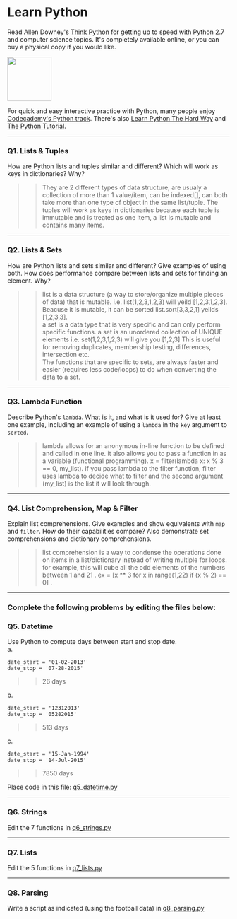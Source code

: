 # Learn Python

Read Allen Downey's [Think Python](http://www.greenteapress.com/thinkpython/) for getting up to speed with Python 2.7 and computer science topics. It's completely available online, or you can buy a physical copy if you would like.

<a href="http://www.greenteapress.com/thinkpython/"><img src="img/think_python.png" style="width: 100px;" target="_blank"></a>

For quick and easy interactive practice with Python, many people enjoy [Codecademy's Python track](http://www.codecademy.com/en/tracks/python). There's also [Learn Python The Hard Way](http://learnpythonthehardway.org/book/) and [The Python Tutorial](https://docs.python.org/2/tutorial/).

---

### Q1. Lists &amp; Tuples

How are Python lists and tuples similar and different? Which will work as keys in dictionaries? Why?

>> They are 2 different types of data structure, are usualy a collection of more than 1 value/item, can be indexed[], can both take more than one type of object in the same list/tuple. The tuples will work as keys in dictionaries because each tuple is immutable and is treated as one item, a list is mutable and contains many items. 

---

### Q2. Lists &amp; Sets

How are Python lists and sets similar and different? Give examples of using both. How does performance compare between lists and sets for finding an element. Why?

>> list is a data structure (a way to store/organize multiple pieces of data) that is mutable. i.e. list(1,2,3,1,2,3) will yeild [1,2,3,1,2,3].   Beacuse it is mutable, it can be sorted  list.sort[3,3,2,1] yeilds [1,2,3,3].  
>> a set is a data type that is very specific and can only perform specific functions. a set is an unordered collection of UNIQUE elements i.e. set(1,2,3,1,2,3) will give you [1,2,3]  This is useful for removing duplicates, membership testing, differences, intersection etc.   
The functions that are specific to sets, are always faster and easier (requires less code/loops) to do when converting the data to a set. 

---

### Q3. Lambda Function

Describe Python's `lambda`. What is it, and what is it used for? Give at least one example, including an example of using a `lambda` in the `key` argument to `sorted`.

>> lambda allows for an anonymous in-line function to be defined and called in one line. it also allows you to pass a function in as a variable (functional programming).  x = filter(lambda x: x % 3 == 0, my_list).  if you pass lambda to the filter function, filter uses lambda to decide what to filter and the second argument (my_list) is the list it will look through. 

---

### Q4. List Comprehension, Map &amp; Filter

Explain list comprehensions. Give examples and show equivalents with `map` and `filter`. How do their capabilities compare? Also demonstrate set comprehensions and dictionary comprehensions.

>> list comprehension is a way to condense the operations done on items in a list/dictionary instead of writing multiple for loops.  for example, this will cube all the odd elements of the numbers between 1 and 21 .  ex = [x ** 3 for x in range(1,22) if (x % 2) == 0] . 
---

### Complete the following problems by editing the files below:

### Q5. Datetime
Use Python to compute days between start and stop date.   
a.  

```
date_start = '01-02-2013'    
date_stop = '07-28-2015'
```

>> 26 days

b.  
```
date_start = '12312013'  
date_stop = '05282015'  
```

>> 513  days

c.  
```
date_start = '15-Jan-1994'      
date_stop = '14-Jul-2015'  
```

>> 7850 days

Place code in this file: [q5_datetime.py](python/q5_datetime.py)

---

### Q6. Strings
Edit the 7 functions in [q6_strings.py](python/q6_strings.py)

---

### Q7. Lists
Edit the 5 functions in [q7_lists.py](python/q7_lists.py)

---

### Q8. Parsing
Write a script as indicated (using the football data) in [q8_parsing.py](python/q8_parsing.py)






